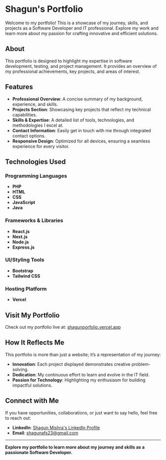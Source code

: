 # Shagun's Portfolio

Welcome to my portfolio! This is a showcase of my journey, skills, and projects as a Software Developer and IT professional. Explore my work and learn more about my passion for crafting innovative and efficient solutions.

## About

This portfolio is designed to highlight my expertise in software development, testing, and project management. It provides an overview of my professional achievements, key projects, and areas of interest.

## Features

- **Professional Overview**: A concise summary of my background, experience, and skills.
- **Projects Section**: Showcasing key projects that reflect my technical capabilities.
- **Skills & Expertise**: A detailed list of tools, technologies, and methodologies I excel at.
- **Contact Information**: Easily get in touch with me through integrated contact options.
- **Responsive Design**: Optimized for all devices, ensuring a seamless experience for every visitor.

## Technologies Used

### Programming Languages
- **PHP**
- **HTML**
- **CSS**
- **JavaScript**
- **Java**

### Frameworks & Libraries
- **React.js**
- **Next.js**
- **Node.js**
- **Express.js**

### UI/Styling Tools
- **Bootstrap**
- **Tailwind CSS**

### Hosting Platform
- **Vercel**

## Visit My Portfolio

Check out my portfolio live at: [shagunporfolio.vercel.app](https://shagunporfolio.vercel.app/)

## How It Reflects Me

This portfolio is more than just a website; it’s a representation of my journey:
- **Innovation**: Each project displayed demonstrates creative problem-solving.
- **Dedication**: My continuous effort to learn and evolve in the IT field.
- **Passion for Technology**: Highlighting my enthusiasm for building impactful solutions.

## Connect with Me

If you have opportunities, collaborations, or just want to say hello, feel free to reach out:
- **LinkedIn**: [Shagun Mishra's LinkedIn Profile](https://www.linkedin.com/in/shagun-mishra-0703b5269)
- **Email**: [shagunafs23@gmail.com](mailto:shagunafs23@gmail.com)

---

**Explore my portfolio to learn more about my journey and skills as a passionate Software Developer.**
